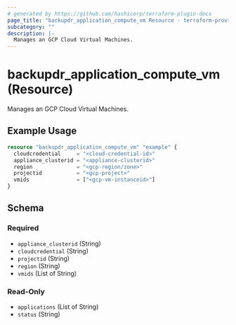 ```yaml
---
# generated by https://github.com/hashicorp/terraform-plugin-docs
page_title: "backupdr_application_compute_vm Resource - terraform-provider-backupdr"
subcategory: ""
description: |-
  Manages an GCP Cloud Virtual Machines.
---
```


# backupdr_application_compute_vm (Resource)

Manages an GCP Cloud Virtual Machines.

## Example Usage

```terraform
resource "backupdr_application_compute_vm" "example" {
  cloudcredential     = "<cloud-credential-id>"
  appliance_clusterid = "<appliance-clusterid>"
  region              = "<gcp-region/zone>"
  projectid           = "<gcp-project>"
  vmids               = ["<gcp-vm-instanceid>"]
}
```

<!-- schema generated by tfplugindocs -->
## Schema

### Required

- `appliance_clusterid` (String)
- `cloudcredential` (String)
- `projectid` (String)
- `region` (String)
- `vmids` (List of String)

### Read-Only

- `applications` (List of String)
- `status` (String)
